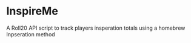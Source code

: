 # InspireMe
 A Roll20 API script to track players insperation totals using a homebrew Inpseration method
